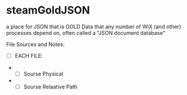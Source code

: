 # steamGoldJSON
a place for JSON that is GOLD Data that any number of WiX (and other) processes depend on, often called a "JSON document database" 



File Sources and Notes:
* [ ] EACH FILE:
* * [ ] Sourse Physical
* * [ ] Sourse Relaative Path
